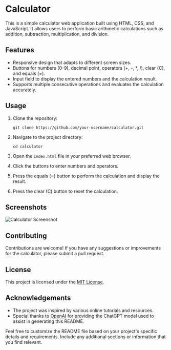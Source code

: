 # Calculator

This is a simple calculator web application built using HTML, CSS, and JavaScript. It allows users to perform basic arithmetic calculations such as addition, subtraction, multiplication, and division.

## Features

- Responsive design that adapts to different screen sizes.
- Buttons for numbers (0-9), decimal point, operators (+, -, *, /), clear (C), and equals (=).
- Input field to display the entered numbers and the calculation result.
- Supports multiple consecutive operations and evaluates the calculation accurately.

## Usage

1. Clone the repository:

   ```shell
   git clone https://github.com/your-username/calculator.git
   ```

2. Navigate to the project directory:

   ```shell
   cd calculator
   ```

3. Open the `index.html` file in your preferred web browser.

4. Click the buttons to enter numbers and operators.

5. Press the equals (=) button to perform the calculation and display the result.

6. Press the clear (C) button to reset the calculation.

## Screenshots

![Calculator Screenshot](caculator.png)

## Contributing

Contributions are welcome! If you have any suggestions or improvements for the calculator, please submit a pull request. 

## License

This project is licensed under the [MIT License](LICENSE).

## Acknowledgements

- The project was inspired by various online tutorials and resources.
- Special thanks to [OpenAI](https://openai.com/) for providing the ChatGPT model used to assist in generating this README.

Feel free to customize the README file based on your project's specific details and requirements. Include any additional sections or information that you find relevant.
